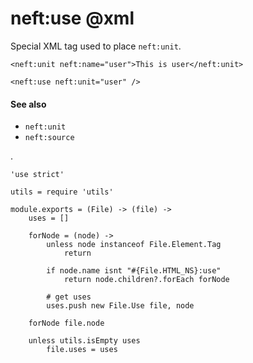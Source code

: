 neft:use @xml
=============

Special XML tag used to place `neft:unit`.

```view,example
<neft:unit neft:name="user">This is user</neft:unit>

<neft:use neft:unit="user" />
```

#### See also

- `neft:unit`
- `neft:source`

.

	'use strict'

	utils = require 'utils'

	module.exports = (File) -> (file) ->
		uses = []

		forNode = (node) ->
			unless node instanceof File.Element.Tag
				return

			if node.name isnt "#{File.HTML_NS}:use"
				return node.children?.forEach forNode

			# get uses
			uses.push new File.Use file, node

		forNode file.node

		unless utils.isEmpty uses
			file.uses = uses
